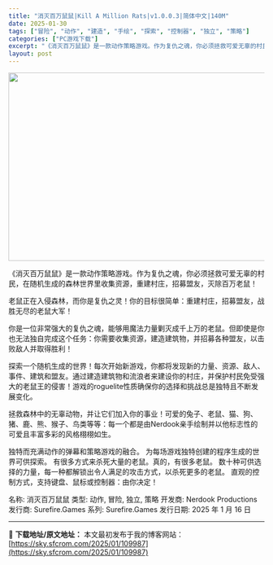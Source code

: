 ```yaml
---
title: "消灭百万鼠鼠|Kill A Million Rats|v1.0.0.3|简体中文|140M"
date: 2025-01-30
tags: ["冒险", "动作", "建造", "手绘", "探索", "控制器", "独立", "策略"]
categories: ["PC游戏下载"]
excerpt: "《消灭百万鼠鼠》是一款动作策略游戏。作为复仇之魂，你必须拯救可爱无辜的村民，在随机生成的森林世界里收集资源，重建村庄，招募盟友，灭除百万老鼠！ 老鼠正在入侵森林，而你是复仇之灵！你的目标很简单：重建村庄，招募盟友，战胜无尽的老鼠大军！ 你是一位非常强大的复仇之魂，能够用魔法力量剿灭成千上万的老鼠。但&hellip;"
layout: post
---
```


<img class="aligncenter size-full wp-image-109988" src="https://sky.sfcrom.com/wp-content/uploads/2025/01/2025013001280834.webp" alt="" width="660" height="370" />

《消灭百万鼠鼠》是一款动作策略游戏。作为复仇之魂，你必须拯救可爱无辜的村民，在随机生成的森林世界里收集资源，重建村庄，招募盟友，灭除百万老鼠！

老鼠正在入侵森林，而你是复仇之灵！你的目标很简单：重建村庄，招募盟友，战胜无尽的老鼠大军！

你是一位非常强大的复仇之魂，能够用魔法力量剿灭成千上万的老鼠。但即使是你也无法独自完成这个任务：你需要收集资源，建造建筑物，并招募各种盟友，以击败敌人并取得胜利！

探索一个随机生成的世界！每次开始新游戏，你都将发现新的力量、资源、敌人、事件、建筑和盟友。通过建造建筑物和流浪者来建设你的村庄，并保护村民免受强大的老鼠王的侵害！游戏的roguelite性质确保你的选择和挑战总是独特且不断发展变化。

拯救森林中的无辜动物，并让它们加入你的事业！可爱的兔子、老鼠、猫、狗、猪、鹿、熊、猴子、鸟类等等：每一个都是由Nerdook亲手绘制并以他标志性的可爱且丰富多彩的风格栩栩如生。

独特而充满动作的弹幕和策略游戏的融合。
为每场游戏独特创建的程序生成的世界可供探索。
有很多方式来杀死大量的老鼠。真的，有很多老鼠。
数十种可供选择的力量，每一种都解锁出令人满足的攻击方式，以杀死更多的老鼠。
直观的控制方式，支持键盘、鼠标或控制器：由你决定！

名称: 消灭百万鼠鼠
类型: 动作, 冒险, 独立, 策略
开发商: Nerdook Productions
发行商: Surefire.Games
系列: Surefire.Games
发行日期: 2025 年 1 月 16 日

---
📖 **下载地址/原文地址：** 本文最初发布于我的博客网站：[https://sky.sfcrom.com/2025/01/109987](https://sky.sfcrom.com/2025/01/109987)
